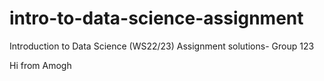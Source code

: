 # intro-to-data-science-assignment

Introduction to Data Science (WS22/23) Assignment solutions- Group 123

Hi from Amogh
